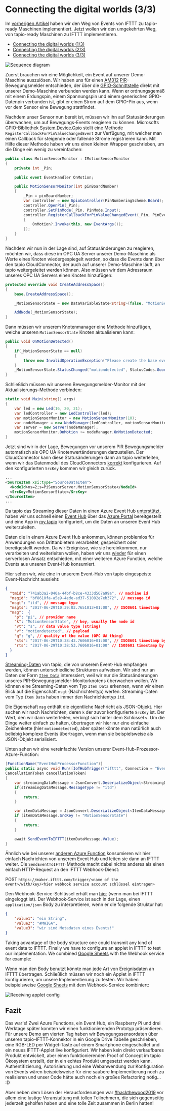 # Connecting the digital worlds (3/3)   

Im [vorherigen Artikel][article_2] haben wir den Weg von Events von IFTTT zu tapio-ready Maschinen implementiert. Jetzt wollen wir den umgekehrten Weg, von tapio-ready Maschinen zu IFTTT implementieren.

* [Connecting the digital worlds (1/3)][article_1]
* [Connecting the digital worlds (2/3)][article_2]
* [Connecting the digital worlds (3/3)][article_3]

![Sequence diagram](assets/tapio-ifttt-sequence-from-machine.png)

Zuerst brauchen wir eine Möglichkeit, ein Event auf unserer Demo-Maschine auszulösen. Wir haben uns für einen [AM312](https://www.sunrom.com/p/micro-pir-motion-detection-sensor-am312) [PIR](https://en.wikipedia.org/wiki/Passive_infrared_sensor)-Bewegungsmelder entschieden, der über die [GPIO-Schnittstelle](https://www.raspberrypi.org/documentation/usage/gpio/) direkt mit unserer Demo-Maschine verbunden werden kann. Wenn er ordnungsgemäß mit einem Erdungspin, einem Spannungspin und einem generischen GPIO-Datenpin verbunden ist, gibt er einen Strom auf dem GPIO-Pin aus, wenn vor dem Sensor eine Bewegung stattfindet.

Nachdem unser Sensor nun bereit ist, müssen wir ihn auf Statusänderungen überwachen, um auf Bewegungs-Events reagieren zu können. Microsofts GPIO-Bibliothek [System.Device.Gpio](https://github.com/dotnet/iot) stellt eine Methode `RegisterCallbackForPinValueChangedEvent` zur Verfügung, mit welcher man einen Callback für steigende oder fallende Ströme registrieren kann. Mit Hilfe dieser Methode haben wir uns einen kleinen Wrapper geschrieben, um die Dinge ein wenig zu vereinfachen:

```csharp
public class MotionSensorMonitor : IMotionSensorMonitor
{
    private int _Pin;

    public event EventHandler OnMotion;

    public MotionSensorMonitor(int pinBoardNumber)
    {
        _Pin = pinBoardNumber;
        var controller = new GpioController(PinNumberingScheme.Board);
        controller.OpenPin(_Pin);
        controller.SetPinMode(_Pin, PinMode.Input);
        controller.RegisterCallbackForPinValueChangedEvent(_Pin, PinEventTypes.Rising, (sender, args) =>
        {
            OnMotion?.Invoke(this, new EventArgs());
        });
    }
}
```

Nachdem wir nun in der Lage sind, auf Statusänderungen zu reagieren, möchten wir, dass diese im OPC UA Server unserer Demo-Maschine als Werte eines Knoten wiedergespiegelt werden, so dass die Events dann über den tapio CloudConnector, der auch auf unserer Demo-Maschine läuft, an tapio weitergeleitet werden können. Also müssen wir dem Adressraum unseres OPC UA Servers einen Knoten hinzufügen:

```csharp
protected override void CreateAddressSpace()
{
    base.CreateAddressSpace();

    _MotionSensorState = new DataVariableState<string>(false, "MotionSensorState", RootFolder, SystemContextObject);

    AddNode(_MotionSensorState);
}
```

Dann müssen wir unserem Knotenmanager eine Methode hinzufügen, welche unseren `MotionSensorState` Knoten aktualisieren kann:

```csharp
public void OnMotionDetected()
{
    if(_MotionSensorState == null)
    {
        throw new InvalidOperationException("Please create the base event state first");
    }
    _MotionSensorState.StatusChanged("motiondetected", StatusCodes.Good);
}
```

Schließlich müssen wir unseren Bewegungsmelder-Monitor mit der Aktualisierungs-Methode verbinden:

```csharp
static void Main(string[] args)
{
    var led = new Led(16, 20, 21);
    var ledController = new LedController(led);
    var motionSensorMonitor = new MotionSensorMonitor(10);
    var nodeManager = new NodeManager(ledController, motionSensorMonitor);
    var server = new Server(nodeManager);
    motionSensorMonitor.OnMotion += nodeManager.OnMotionDetected;
}
```

Jetzt sind wir in der Lage, Bewegungen vor unserem PIR Bewegungsmelder automatisch als OPC UA Knotenwertänderungen darzustellen. Der CloudConnector kann diese Statusänderungen dann an tapio weiterleiten, wenn wir das Datenmodul des CloudConnectors [korrekt](https://developer.tapio.one/docs/CloudConnector/DataModule.html#sourcedataitem) konfigurieren. Auf den konfigurierten `SrcKey` kommen wir gleich zurück.

```xml
...
<SourceItem xsi:type="SourceDataItem">
  <NodeId>ns=2;s=PiSensorServer.MotionSensorState</NodeId>
  <SrcKey>MotionSensorState</SrcKey>
</SourceItem>
...
```

Da tapio das Streaming dieser Daten in einen Azure Event Hub [unterstützt](https://developer.tapio.one/docs/TapioDataCategories.html#streaming-data), haben wir uns schnell einen [Event Hub](https://azure.microsoft.com/en-in/services/event-hubs/) über das [Azure Portal](http://portal.azure.com/) bereitgestellt und eine App in [my tapio](https://my.tapio.one/) konfiguriert, um die Daten an unseren Event Hub weiterzuleiten.

Daten die in einem Azure Event Hub ankommen, können problemlos für Anwendungen von Drittanbietern verarbeitet, gespeichert oder bereitgestellt werden. Da wir  Ereignisse, wie sie hereinkommen, nur verarbeiten und weiterleiten wollen, haben wir uns [wieder][article_2] für einen serverlosen Ansatz entschieden, mit einer weiteren Azure Function, welche Events aus unseren Event-Hub konsumiert.

Hier sehen wir, wie eine in unserem Event-Hub von tapio eingespeiste Event-Nachricht aussieht:

```json
{
  "tmid": "741ab3a2-040a-44bf-b8ce-4333d567a99a", // machine id
  "msgid": "bf8610fa-a5e9-4ede-ad37-51082e7eb372", // message id
  "msgt": "itd", // message type
  "msgts": "2017-06-29T10:39:03.7651013+01:00", // ISO8601 timestamp 
  "msg":  {
    "p": "pi", // provider name
    "k": "MotionSensorState", // key, usually the node id
    "vt": "s", // data value type (string)
    "v": "motiondetected", // payload
    "q": "g", // quality of the value (OPC UA thing)
    "sts": "2017-06-29T10:38:43.7606016+01:00", // ISO8601 timestamp by OPC UA server
    "rts": "2017-06-29T10:38:53.7606016+01:00" // ISO8601 timestamp by CloudConnector
  }
}
```

[Streaming-Daten](https://developer.tapio.one/docs/TapioDataCategories.html#streaming-data) von tapio, die von unserem Event-Hub empfangen werden, können unterschiedliche Strukturen aufweisen. Wir sind nur an Daten der Form [`Item Data`](https://developer.tapio.one/docs/TapioDataCategories.html#item-data) interessiert, weil wir nur die Statusänderungen unseres PIR-Bewegungsmelder-Monitorknotens überwachen wollen. Wir können eine Streaming-Daten vom Typ `Item Data` erkennen, wenn wir einen Blick auf die Eigenschaft `msgt` (Nachrichtentyp) werfen. Streaming-Daten vom Typ `Item Data` haben immer den Nachrichtentyp `itd`.

Die Eigenschaft `msg` enthält die eigentliche Nachricht als JSON-Objekt. Hier suchen wir nach Nachrichten, deren `k` der zuvor konfigurierte `SrcKey` ist. Der Wert, den wir dann weiterleiten, verbirgt sich hinter dem Schlüssel `v`. Um die Dinge weiter einfach zu halten, übertragen wir hier nur eine einfache Zeichenkette (hier `motiondetected`), aber später könnte man natürlich auch beliebig komplexe Events übertragen, wenn man sie beispielsweise als JSON-Objekt serialisiert.

Unten sehen wir eine vereinfachte Version unserer Event-Hub-Prozessor-Azure-Function:

```csharp
[FunctionName("EventHubProcessorFunction")]
public static async void Run([IoTHubTrigger("ifttt", Connection = "EventHubConnection")]EventData message, Microsoft.Azure.WebJobs.ExecutionContext context,
CancellationToken cancellationToken)
{
    var streamingDataMessage = JsonConvert.DeserializeObject<StreamingDataMessage>(Encoding.UTF8.GetString(message.Body.Array));
    if(streamingDataMessage.MessageType != "itd")
    {
        return;
    }

    var itemDataMessage = JsonConvert.DeserializeObject<ItemDataMessage>(streamingDataMessage.Message);
    if (itemDataMessage.SrcKey != "MotionSensorState")
    {
        return;
    }

    await SendEventToIFTTT(itemDataMessage.Value);
}
```

Ähnlich wie bei unserer [anderen Azure Function][article_2] konsumieren wir hier einfach Nachrichten von unserem Event Hub und leiten sie dann an IFTTT weiter. Die `SendEventToIFTTT`-Methode macht dabei nichts anderes als einen einfach HTTP-Request an den IFTTT Webhook-Dienst:

POST `https://maker.ifttt.com/trigger/<name of the event>/with/key/<hier webhook service account schlüssel eintragen>`

Den Webhook-Service-Schlüssel erhält man [hier](https://ifttt.com/maker_webhooks) (wenn man bei IFTTT eingeloggt ist). Der Webhook-Service ist auch in der Lage, einen `application/json` Body zu interpretieren, wenn er die folgende Struktur hat:

```json
{
    "value1": "ein String",
    "value2": "#MWIGA",
    "value3": "wir sind Metadaten eines Events!"
}
```

Taking advantage of the body structure one could transmit any kind of event data to IFTTT. Finally we have to configure an applet in IFTTT to test our implementation. We combined [Google Sheets](https://ifttt.com/services/google_sheets) with the Webhook service for example:

Wenn man den Body benutzt könnte man jede Art von Ereignisdaten an IFTTT übertragen. Schließlich müssen wir noch ein Applet in IFTTT konfigurieren, um unsere Implementierung zu testen. Wir haben beispielsweise [Google Sheets](https://ifttt.com/services/google_sheets) mit dem Webhook-Service kombiniert:

![Receiving applet config](assets/receiving-applet-config.png)

## Fazit

Das war's! Zwei Azure Functions, ein Event Hub, ein Raspberry Pi und drei Werktage später konnten wir einen funktionierenden Prototyp präsentieren. Für unsere Demo am vierten Tag haben wir Bewegungssensordaten über unseren tapio-IFTTT-Konnektor in ein Google Drive Tabelle geschrieben, eine RGB-LED per Widget-Taste auf einem Smartphone eingeschaltet und ein neues IFTTT-Applet live konfiguriert. Wir haben kein direkt verkaufbares Produkt entwickelt, aber einen funktionierenden Proof of Concept im tapio Ökosystem erstellt, der in ein echtes Produkt umgesetzt werden kann. Authentifizierung, Autorisierung und eine Webanwendung zur Konfiguration von Events wären beispielsweise für eine saubere Implementierung noch zu realisieren und unser Code hätte auch noch ein großes Refactoring nötig... :D

Aber neben dem Lösen der Herausforderungen war [#hackthewood2019](https://www.tapio.one/en/blog/hack-the-wood-2019) vor allem eine lustige Veranstaltung mit tollen Teilnehmern, die sich gegenseitig jederzeit geholfen haben und eine tolle Zeit zusammen in Berlin hatten!

[article_1]: https://www.tapio.one/de/blog/connecting-the-digital-worlds-1-3
[article_2]: https://www.tapio.one/de/blog/connecting-the-digital-worlds-2-3
[article_3]: https://www.tapio.one/de/blog/connecting-the-digital-worlds-3-3
